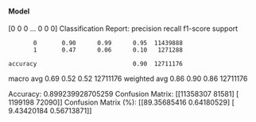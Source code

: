 #### Model
[0 0 0 ... 0 0 0]
Classification Report:
              precision    recall  f1-score   support

           0       0.90      0.99      0.95  11439888
           1       0.47      0.06      0.10   1271288

    accuracy                           0.90  12711176
   macro avg       0.69      0.52      0.52  12711176
weighted avg       0.86      0.90      0.86  12711176

Accuracy: 0.899239928705259
Confusion Matrix:
[[11358307    81581]
 [ 1199198    72090]]
Confusion Matrix (%):
[[89.35685416  0.64180529]
 [ 9.43420184  0.56713871]]
